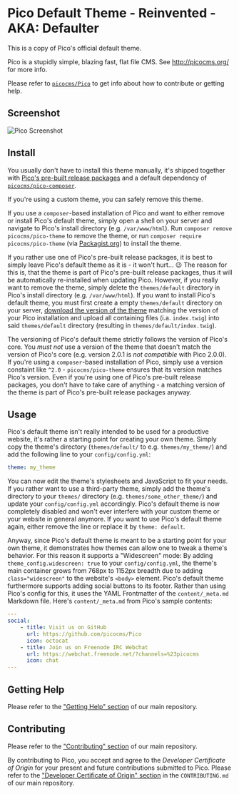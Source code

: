 Pico Default Theme - Reinvented - AKA: Defaulter
=================================================

This is a copy of Pico's official default theme.

Pico is a stupidly simple, blazing fast, flat file CMS. See http://picocms.org/ for more info.

Please refer to [`picocms/Pico`](https://github.com/picocms/Pico) to get info about how to contribute or getting help.

Screenshot
----------

![Pico Screenshot](https://picocms.github.io/screenshots/pico-20.png)

Install
-------

You usually don't have to install this theme manually, it's shipped together with [Pico's pre-built release packages](https://github.com/picocms/Pico/releases/latest) and a default dependency of [`picocms/pico-composer`](https://github.com/picocms/pico-composer).

If you're using a custom theme, you can safely remove this theme.

If you use a `composer`-based installation of Pico and want to either remove or install Pico's default theme, simply open a shell on your server and navigate to Pico's install directory (e.g. `/var/www/html`). Run `composer remove picocms/pico-theme` to remove the theme, or run `composer require picocms/pico-theme` (via [Packagist.org](https://packagist.org/packages/picocms/pico-theme)) to install the theme.

If you rather use one of Pico's pre-built release packages, it is best to simply leave Pico's default theme as it is - it won't hurt... :wink: The reason for this is, that the theme is part of Pico's pre-built release packages, thus it will be automatically re-installed when updating Pico. However, if you really want to remove the theme, simply delete the `themes/default` directory in Pico's install directory (e.g. `/var/www/html`). If you want to install Pico's default theme, you must first create a empty `themes/default` directory on your server, [download the version of the theme](https://github.com/picocms/pico-theme/releases) matching the version of your Pico installation and upload all containing files (i.a. `index.twig`) into said `themes/default` directory (resulting in `themes/default/index.twig`).

The versioning of Pico's default theme strictly follows the version of Pico's core. You *must not* use a version of the theme that doesn't match the version of Pico's core (e.g. version 2.0.1 is *not compatible* with Pico 2.0.0). If you're using a `composer`-based installation of Pico, simply use a version constaint like `^2.0` - `picocms/pico-theme` ensures that its version matches Pico's version. Even if you're using one of Pico's pre-built release packages, you don't have to take care of anything - a matching version of the theme is part of Pico's pre-built release packages anyway.

Usage
-----

Pico's default theme isn't really intended to be used for a productive website, it's rather a starting point for creating your own theme. Simply copy the theme's directory (`themes/default/` to e.g. `themes/my_theme/`) and add the following line to your `config/config.yml`:

```yaml
theme: my_theme
```

You can now edit the theme's stylesheets and JavaScript to fit your needs. If you rather want to use a third-party theme, simply add the theme's directory to your `themes/` directory (e.g. `themes/some_other_theme/`) and update your `config/config.yml` accordingly. Pico's default theme is now completely disabled and won't ever interfere with your custom theme or your website in general anymore. If you want to use Pico's default theme again, either remove the line or replace it by `theme: default`.

Anyway, since Pico's default theme is meant to be a starting point for your own theme, it demonstrates how themes can allow one to tweak a theme's behavior. For this reason it supports a "Widescreen" mode: By adding `theme_config.widescreen: true` to your `config/config.yml`, the theme's main container grows from 768px to 1152px breadth due to adding `class="widescreen"` to the website's `<body>` element. Pico's default theme furthermore supports adding social buttons to its footer. Rather than using Pico's config for this, it uses the YAML Frontmatter of the `content/_meta.md` Markdown file. Here's `content/_meta.md` from Pico's sample contents:

```yaml
---
social:
    - title: Visit us on GitHub
      url: https://github.com/picocms/Pico
      icon: octocat
    - title: Join us on Freenode IRC Webchat
      url: https://webchat.freenode.net/?channels=%23picocms
      icon: chat
---
```

Getting Help
------------

Please refer to the ["Getting Help" section](https://github.com/picocms/Pico#getting-help) of our main repository.

Contributing
------------

Please refer to the ["Contributing" section](https://github.com/picocms/Pico#contributing) of our main repository.

By contributing to Pico, you accept and agree to the *Developer Certificate of Origin* for your present and future contributions submitted to Pico. Please refer to the ["Developer Certificate of Origin" section](https://github.com/picocms/Pico/blob/master/CONTRIBUTING.md#developer-certificate-of-origin) in the `CONTRIBUTING.md` of our main repository.
